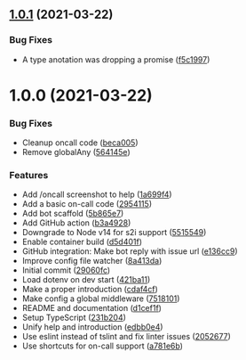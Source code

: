 ## [1.0.1](https://github.com/tumido/slack-first/compare/v1.0.0...v1.0.1) (2021-03-22)


### Bug Fixes

* A type anotation was dropping a promise ([f5c1997](https://github.com/tumido/slack-first/commit/f5c1997d1a148b03114bc751fdab23444572749e))

# 1.0.0 (2021-03-22)


### Bug Fixes

* Cleanup oncall code ([beca005](https://github.com/tumido/slack-first/commit/beca005a8a0f394b6773d9fbf2a0aa98213682f8))
* Remove globalAny ([564145e](https://github.com/tumido/slack-first/commit/564145e26b79694a8be81d3a5587c5fd53c752ea))


### Features

* Add /oncall screenshot to help ([1a699f4](https://github.com/tumido/slack-first/commit/1a699f482d244579cca921c257e0ef1d385cc55c))
* Add a basic on-call code ([2954115](https://github.com/tumido/slack-first/commit/2954115fd96720647e7d9819bd55b32de8e25a28))
* Add bot scaffold ([5b865e7](https://github.com/tumido/slack-first/commit/5b865e7aba878e773b782d19cdfcd3b890a352c9))
* Add GitHub action ([b3a4928](https://github.com/tumido/slack-first/commit/b3a4928731094292dc60fe79efd9b4aaf6c917db))
* Downgrade to Node v14 for s2i support ([5515549](https://github.com/tumido/slack-first/commit/55155499a6e4efc6ede646c8f92f48fcc3464a6e))
* Enable container build ([d5d401f](https://github.com/tumido/slack-first/commit/d5d401fb73a59a2cc892a508d1f89e521c1cf073))
* GitHub integration: Make bot reply with issue url ([e136cc9](https://github.com/tumido/slack-first/commit/e136cc97d6f20a40d08f568017e1d0c74c0e69e8))
* Improve config file watcher ([8a413da](https://github.com/tumido/slack-first/commit/8a413dafee0a1965b8334a3d7077584ae983ace1))
* Initial commit ([29060fc](https://github.com/tumido/slack-first/commit/29060fcf6a697defcaa212cfdeeb7fd23047c8a9))
* Load dotenv on dev start ([421ba11](https://github.com/tumido/slack-first/commit/421ba1127a613fb63ab9175baea5dc4e4cb8cd34))
* Make a proper introduction ([cdaf4cf](https://github.com/tumido/slack-first/commit/cdaf4cf8afef3d201773453f82ab282cf222963f))
* Make config a global middleware ([7518101](https://github.com/tumido/slack-first/commit/7518101695c2d6c7a802d45038fee5eacbb87fd2))
* README and documentation ([d1cef1f](https://github.com/tumido/slack-first/commit/d1cef1f0dbe219f065d0170405c4d0d273377f41))
* Setup TypeScript ([231b204](https://github.com/tumido/slack-first/commit/231b2046e01fc4325641ab43d4262487848194e4))
* Unify help and introduction ([edbb0e4](https://github.com/tumido/slack-first/commit/edbb0e40c40d2c8ad5c62a904899e0736d42a97f))
* Use eslint instead of tslint and fix linter issues ([2052677](https://github.com/tumido/slack-first/commit/2052677890868f36b289270793bc3d16cec3690d))
* Use shortcuts for on-call support ([a781e6b](https://github.com/tumido/slack-first/commit/a781e6bb35b7f760b3689955a0e58965bd356187))
